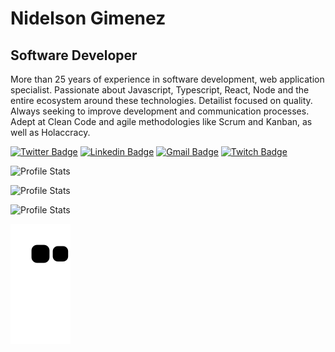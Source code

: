 # Nidelson Gimenez

## Software Developer

More than 25 years of experience in software development, web application specialist. Passionate about Javascript, Typescript, React, Node and the entire ecosystem around these technologies. Detailist focused on quality. Always seeking to improve development and communication processes. Adept at Clean Code and agile methodologies like Scrum and Kanban, as well as Holaccracy.

[![Twitter Badge](https://img.shields.io/badge/-@NidelsonGimenez-369?style=flat-square&labelColor=369&logo=twitter&logoColor=white&link=https://twitter.com/NidelsonGimenez)](https://twitter.com/NidelsonGimenez)
[![Linkedin Badge](https://img.shields.io/badge/-Nidelson%20Gimenez-369?style=flat-square&logo=Linkedin&logoColor=white&link=https://www.linkedin.com/in/nidelson)](https://linkedin.com/in/nidelson)
[![Gmail Badge](https://img.shields.io/badge/-nidelson@gmail.com-369?style=flat-square&logo=Gmail&logoColor=white&link=mailto:nidelson@gmail.com)](mailto:nidelson@gmail.com)
[![Twitch Badge](https://img.shields.io/badge/-@NidelsonGimenez-369?style=flat-square&labelColor=369&logo=twitch&logoColor=white&link=https://www.twitch.tv/NidelsonGimenez)](https://www.twitch.tv/NidelsonGimenez)

![Profile Stats](https://github-profile-trophy.vercel.app/api/?username=nidelson&theme=dark&locale=en)

![Profile Stats](https://github-profile-stats.vercel.app/api/?username=nidelson&theme=dark&locale=en)

![Profile Stats](https://github-readme-stats.vercel.app/api/top-langs/?username=nidelson&layout=compact&theme=dark&locale=en)

![Snake animation](https://github.com/nidelson/nidelson/blob/output/github-contribution-grid-snake.svg)
